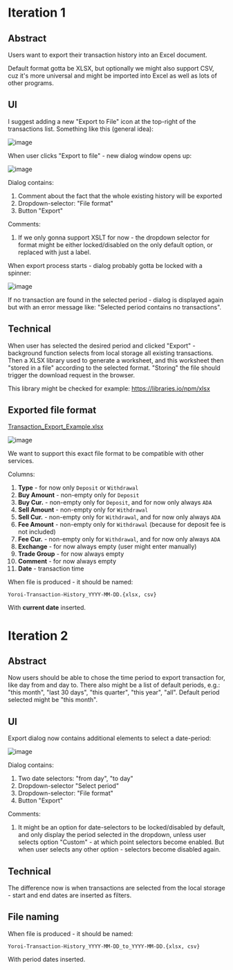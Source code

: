 # Iteration 1

## Abstract

Users want to export their transaction history into an Excel document.

Default format gotta be XLSX, but optionally we might also support CSV, cuz it's more universal and might be imported into Excel as well as lots of other programs.

## UI

I suggest adding a new "Export to File" icon at the top-right of the transactions list. Something like this (general idea):

![image](https://user-images.githubusercontent.com/5585355/50343034-8e94cc80-0536-11e9-9058-1af18be67f8a.png)

When user clicks "Export to file" - new dialog window opens up:

![image](https://user-images.githubusercontent.com/5585355/50386371-fb09fa00-06f5-11e9-970e-17c27da109c9.png)

Dialog contains:
1. Comment about the fact that the whole existing history will be exported
2. Dropdown-selector: "File format"
3. Button "Export"

Comments:
1. If we only gonna support XSLT for now - the dropdown selector for format might be either locked/disabled on the only default option, or replaced with just a label.

When export process starts - dialog probably gotta be locked with a spinner:

![image](https://user-images.githubusercontent.com/5585355/50346408-5647bb00-0543-11e9-9a63-684c0a5c8f17.png)

If no transaction are found in the selected period - dialog is displayed again but with an error message like: "Selected period contains no transactions".

## Technical

When user has selected the desired period and clicked "Export" - background function selects from local storage all existing transactions. Then a XLSX library used to generate a worksheet, and this worksheet then "stored in a file" according to the selected format. "Storing" the file should trigger the download request in the browser.

This library might be checked for example: https://libraries.io/npm/xlsx

## Exported file format

[Transaction_Export_Example.xlsx](https://github.com/Emurgo/yoroi-frontend/files/2700970/Transaction_Export_Example.xlsx)

![image](https://user-images.githubusercontent.com/5585355/50316566-42ab3e80-04c8-11e9-8f38-e45343472545.png)

We want to support this exact file format to be compatible with other services.

Columns:
1. **Type** - for now only `Deposit` or `Withdrawal`
2. **Buy Amount** - non-empty only for `Deposit`
3. **Buy Cur.** - non-empty only for `Deposit`, and for now only always `ADA`
4. **Sell Amount** - non-empty only for `Withdrawal`
5. **Sell Cur.** - non-empty only for `Withdrawal`, and for now only always `ADA`
6. **Fee Amount** - non-empty only for `Withdrawal` (because for deposit fee is not included)
7. **Fee Cur.** - non-empty only for `Withdrawal`, and for now only always `ADA`
8. **Exchange** - for now always empty (user might enter manually)
9. **Trade Group** - for now always empty
10. **Comment** - for now always empty
11. **Date** - transaction time

When file is produced - it should be named:
```
Yoroi-Transaction-History_YYYY-MM-DD.{xlsx, csv}
```

With **current date** inserted.

# Iteration 2

## Abstract

Now users should be able to chose the time period to export transaction for, like day from and day to. There also might be a list of default periods, e.g.: "this month", "last 30 days", "this quarter", "this year", "all". Default period selected might be "this month".

## UI

Export dialog now contains additional elements to select a date-period:

![image](https://user-images.githubusercontent.com/5585355/50346357-31534800-0543-11e9-949a-873bcae9b854.png)

Dialog contains:
1. Two date selectors: "from day", "to day"
2. Dropdown-selector "Select period"
3. Dropdown-selector: "File format"
4. Button "Export"

Comments:
1. It might be an option for date-selectors to be locked/disabled by default, and only display the period selected in the dropdown, unless user selects option "Custom" - at which point selectors become enabled. But when user selects any other option - selectors become disabled again.

## Technical

The difference now is when transactions are selected from the local storage - 
start and end dates are inserted as filters.

## File naming

When file is produced - it should be named:
```
Yoroi-Transaction-History_YYYY-MM-DD_to_YYYY-MM-DD.{xlsx, csv}
```

With period dates inserted.
